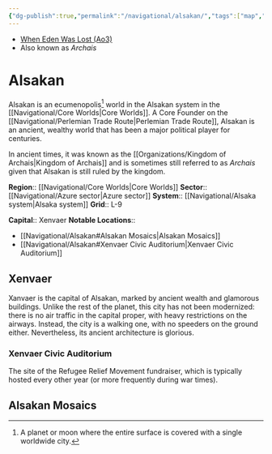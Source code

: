 ```yaml
---
{"dg-publish":true,"permalink":"/navigational/alsakan/","tags":["map","core","azure","alsaka","planet","perlemian"]}
---
```


- [When Eden Was Lost (Ao3)](https://archiveofourown.org/works/19334440/chapters/45992584)
- Also known as *Archais*
# Alsakan

Alsakan is an ecumenopolis[^1] world in the Alsakan system in the [[Navigational/Core Worlds\|Core Worlds]]. A Core Founder on the [[Navigational/Perlemian Trade Route\|Perlemian Trade Route]], Alsakan is an ancient, wealthy world that has been a major political player for centuries. 

In ancient times, it was known as the [[Organizations/Kingdom of Archais\|Kingdom of Archais]] and is sometimes still referred to as *Archais* given that Alsakan is still ruled by the kingdom. 

**Region**::  [[Navigational/Core Worlds\|Core Worlds]]
**Sector**::  [[Navigational/Azure sector\|Azure sector]]
**System**::  [[Navigational/Alsaka system\|Alsaka system]]
**Grid**::  L-9

**Capital**:: Xenvaer
**Notable Locations**::
- [[Navigational/Alsakan#Alsakan Mosaics\|Alsakan Mosaics]]
- [[Navigational/Alsakan#Xenvaer Civic Auditorium\|Xenvaer Civic Auditorium]]
## Xenvaer

Xanvaer is the capital of Alsakan, marked by ancient wealth and glamorous buildings. Unlike the rest of the planet, this city has not been modernized: there is no air traffic in the capital proper, with heavy restrictions on the airways. Instead, the city is a walking one, with no speeders on the ground either. Nevertheless, its ancient architecture is glorious. 

### Xenvaer Civic Auditorium

The site of the Refugee Relief Movement fundraiser, which is typically hosted every other year (or more frequently during war times).

## Alsakan Mosaics


[^1]: A planet or moon where the entire surface is covered with a single worldwide city. 